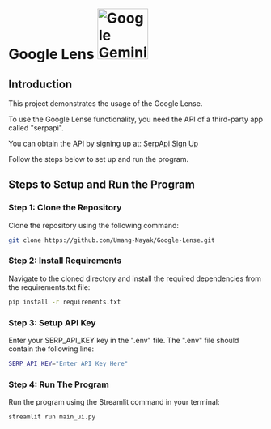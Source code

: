 # Google Lens <img src="https://lh3.googleusercontent.com/H65Hxq0ooUCcwhoRGU-fwoXqrGS58mwa2vtr2ZfhGgJzMU0uYybOrZVBs8jydtR22TRC1k9XwDMD2xHB5BBU4IyXW7oH8PyCsq46uX6A42CmXP5GDZ2d" alt="Google Gemini" width="100"/>

## Introduction
This project demonstrates the usage of the Google Lense. 

To use the Google Lense functionality, you need the API of a third-party app called "serpapi". 

You can obtain the API by signing up at: [SerpApi Sign Up](https://serpapi.com/)

Follow the steps below to set up and run the program.


## Steps to Setup and Run the Program

### Step 1: Clone the Repository
Clone the repository using the following command:
```bash
git clone https://github.com/Umang-Nayak/Google-Lense.git
```

### Step 2: Install Requirements
Navigate to the cloned directory and install the required dependencies from the requirements.txt file:
```bash
pip install -r requirements.txt
```

### Step 3: Setup API Key
Enter your SERP_API_KEY key in the ".env" file. 
The ".env" file should contain the following line:
```bash
SERP_API_KEY="Enter API Key Here"
```

### Step 4: Run The Program
Run the program using the Streamlit command in your terminal:
```bash
streamlit run main_ui.py
```
